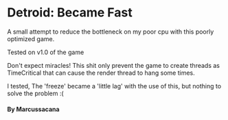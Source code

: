 # Detroid: Became Fast

A small attempt to reduce the bottleneck on my poor cpu with this poorly optimized game.

Tested on v1.0 of the game

Don't expect miracles! This shit only prevent the game to create threads as TimeCritical that can cause the render thread to hang some times.


I tested, The 'freeze' became a 'little lag' with the use of this, but nothing to solve the problem :(



#### By Marcussacana
